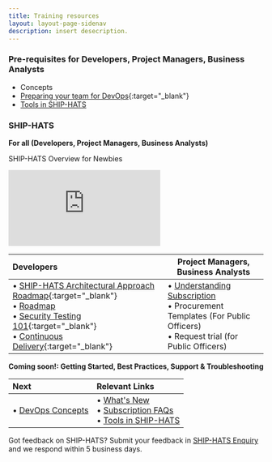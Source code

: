 ```yaml
---
title: Training resources
layout: layout-page-sidenav
description: insert desecription.
---
```


### Pre-requisites for Developers, Project Managers, Business Analysts
- Concepts
- [Preparing your team for DevOps](https://www.youtube.com/watch?v=wgW-8vvK5sMte){:target="_blank"}
- [Tools in SHIP-HATS](./training/tools)

### SHIP-HATS 

**For all (Developers, Project Managers, Business Analysts)**

SHIP-HATS Overview for Newbies
<iframe src="https://www.youtube.com/embed/oqqM1Q25b-0?showinfo=0" frameborder="0" allow="accelerometer; autoplay; encrypted-media; gyroscope; picture-in-picture" allowfullscreen></iframe>

| Developers |  Project Managers, Business Analysts  |
| :------------- | ----------------------------------------------------------------------------------------- |
| •	[SHIP-HATS Architectural Approach Roadmap](https://www.youtube.com/watch?v=yiD4--KSdTI){:target="_blank"}<br />•	[Roadmap](./overview)<br />•	[Security Testing 101](https://www.youtube.com/watch?v=SVomPCqKGM4){:target="_blank"}<br />•	[Continuous Delivery](https://www.youtube.com/watch?v=DMMhqLKHLx0){:target="_blank"} | • [Understanding Subscription](./subscriptions)<br />•	Procurement Templates (For Public Officers)<br />•	Request trial (for Public Officers) |

**Coming soon!: Getting Started, Best Practices, Support & Troubleshooting**

| Next                                             | Relevant Links            | 
| :----------------------------------------------- | :------------------------ |
| •	[DevOps Concepts](./training/training-concepts) | •	[What's New](./what-s-new)<br />•	[Subscription FAQs](./subscriptions)<br /> •	[Tools in SHIP-HATS](./training/tools) |
                
Got feedback on SHIP-HATS? Submit your feedback in [SHIP-HATS Enquiry](./ship-hats-enquiries) and we respond within 5 business days. 

